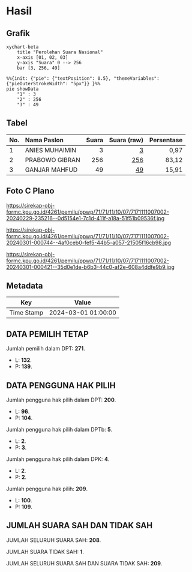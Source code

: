 # Hasil

## Grafik

```mermaid
xychart-beta
    title "Perolehan Suara Nasional"
    x-axis [01, 02, 03]
    y-axis "Suara" 0 --> 256
    bar [3, 256, 49]
```

```mermaid
%%{init: {"pie": {"textPosition": 0.5}, "themeVariables": {"pieOuterStrokeWidth": "5px"}} }%%
pie showData
    "1" : 3
    "2" : 256
    "3" : 49
```

## Tabel

| No. | Nama Paslon    | Suara | Suara (raw) | Persentase |
|:--- |:-------------- | -----:| -----------:| ----------:|
| 1   | ANIES MUHAIMIN | 3     | [3][p-1]    | 0,97       |
| 2   | PRABOWO GIBRAN | 256   | [256][p-2]  | 83,12      |
| 3   | GANJAR MAHFUD  | 49    | [49][p-3]   | 15,91      |


[p-1]: https://github.com/gigit-pemilu/pemilu-2024/blob/main/pilpres/hitung-suara/sub/71-sulawesi-utara/sub/71-kota-manado/sub/11-paal-dua/sub/1007-dendengan-luar/sub/002-tps/sub/paslon-1.txt
[p-2]: https://github.com/gigit-pemilu/pemilu-2024/blob/main/pilpres/hitung-suara/sub/71-sulawesi-utara/sub/71-kota-manado/sub/11-paal-dua/sub/1007-dendengan-luar/sub/002-tps/sub/paslon-2.txt
[p-3]: https://github.com/gigit-pemilu/pemilu-2024/blob/main/pilpres/hitung-suara/sub/71-sulawesi-utara/sub/71-kota-manado/sub/11-paal-dua/sub/1007-dendengan-luar/sub/002-tps/sub/paslon-3.txt

## Foto C Plano

https://sirekap-obj-formc.kpu.go.id/4261/pemilu/ppwp/71/71/11/10/07/7171111007002-20240229-235216--0d5154e1-7c1d-411f-a18a-51f51b09536f.jpg

https://sirekap-obj-formc.kpu.go.id/4261/pemilu/ppwp/71/71/11/10/07/7171111007002-20240301-000744--4af0ceb0-fef5-44b5-a057-21505f16cb98.jpg

https://sirekap-obj-formc.kpu.go.id/4261/pemilu/ppwp/71/71/11/10/07/7171111007002-20240301-000421--35d0e1de-b6b3-44c0-af2e-608a4ddfe9b9.jpg


## Metadata

| Key        | Value               |
| ---------- | ------------------- |
| Time Stamp | 2024-03-01 01:00:00 |


## DATA PEMILIH TETAP

Jumlah pemilih dalam DPT: **271**.
 * L: **132**.
 * P: **139**.

## DATA PENGGUNA HAK PILIH

Jumlah pengguna hak pilih dalam DPT: **200**.
 * L: **96**.
 * P: **104**.

Jumlah pengguna hak pilih dalam DPTb: **5**.
 * L: **2**.
 * P: **3**.

Jumlah pengguna hak pilih dalam DPK: **4**.
 * L: **2**.
 * P: **2**.

Jumlah pengguna hak pilih: **209**.
 * L: **100**.
 * P: **109**.

## JUMLAH SUARA SAH DAN TIDAK SAH

JUMLAH SELURUH SUARA SAH: **208**.

JUMLAH SUARA TIDAK SAH: **1**.

JUMLAH SELURUH SUARA SAH DAN SUARA TIDAK SAH: **209**.


